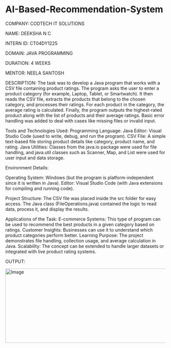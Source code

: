 # AI-Based-Recommendation-System

COMPANY: CODTECH IT SOLUTIONS

NAME: DEEKSHA N C

INTERN ID: CT04DY1225

DOMAIN: JAVA PROGRAMMING

DURATION: 4 WEEKS

MENTOR: NEELA SANTOSH

DESCRIPTION:
The task was to develop a Java program that works with a CSV file containing product ratings.
The program asks the user to enter a product category (for example, Laptop, Tablet, or Smartwatch).
It then reads the CSV file, extracts the products that belong to the chosen category, and processes their ratings.
For each product in the category, the average rating is calculated.
Finally, the program outputs the highest-rated product along with the list of products and their average ratings.
Basic error handling was added to deal with cases like missing files or invalid input.

Tools and Technologies Used:
Programming Language: Java
Editor: Visual Studio Code (used to write, debug, and run the program).
CSV File: A simple text-based file storing product details like category, product name, and rating.
Java Utilities: Classes from the java.io package were used for file handling, and java.util classes such as Scanner, Map, and List were used for user input and data storage.

Environment Details:

Operating System: Windows (but the program is platform-independent since it is written in Java).
Editor: Visual Studio Code (with Java extensions for compiling and running code).

Project Structure:
The CSV file was placed inside the src folder for easy access.
The Java class (FileOperations.java) contained the logic to read data, process it, and display the results.

Applications of the Task:
E-commerce Systems: This type of program can be used to recommend the best products in a given category based on ratings.
Customer Insights: Businesses can use it to understand which product categories perform better.
Learning Purpose: The project demonstrates file handling, collection usage, and average calculation in Java.
Scalability: The concept can be extended to handle larger datasets or integrated with live product rating systems.

OUTPUT:

<img width="793" height="233" alt="Image" src="https://github.com/user-attachments/assets/d892482a-19ba-4e87-aa1b-d43030e8432f" />
